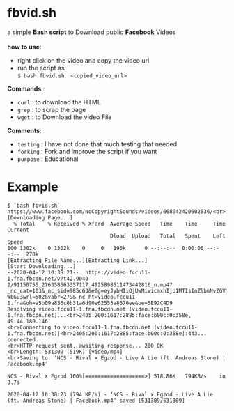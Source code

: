 # fbvid.sh
a simple __Bash script__ to Download public __Facebook__ Videos
<br><br>
__how to use__:<br>
* right click on the video and copy the video url
* run the script as: <br>`$ bash fbvid.sh  <copied_video_url>` 

__Commands__ :<br>
* `curl` : to download the HTML
* `grep` : to scrap the page
* `wget` : to Download the video File

__Comments__:<br>
* `testing` : I have not done that much testing that needed. 
* `forking` : Fork and improve the script if you want
* `purpose` : Educational

# Example
```console
$ `bash fbvid.sh` https://www.facebook.com/NoCopyrightSounds/videos/668942420602536/<br>
[Downloading Page...]
  % Total    % Received % Xferd  Average Speed   Time    Time     Time  Current
                                 Dload  Upload   Total   Spent    Left  Speed
100 1302k    0 1302k    0     0   196k      0 --:--:--  0:00:06 --:--:--  270k
[Extracting File Name...][Extracting Link...]
[Start Downloading...]
--2020-04-12 10:38:21--  https://video.fccu11-1.fna.fbcdn.net/v/t42.9040-2/91150755_276358663357117_4925898511473442816_n.mp4?_nc_cat=103&_nc_sid=985c63&efg=eyJybHIiOjUwMiwicmxhIjo1MTIsInZlbmNvZGVfdGFnIjoic3ZlX3NkIn0%3D&_nc_ohc=XjkCcqGj95IAX-WbGu3&rl=502&vabr=279&_nc_ht=video.fccu11-1.fna&oh=a5b09a856c0b31a6d90e62555a8670ee&oe=5E92C4D9
Resolving video.fccu11-1.fna.fbcdn.net (video.fccu11-1.fna.fbcdn.net)...<br>2405:200:1617:2885:face:b00c:0:358e, 49.44.180.146
<br>Connecting to video.fccu11-1.fna.fbcdn.net (video.fccu11-1.fna.fbcdn.net)|<br>2405:200:1617:2885:face:b00c:0:358e|:443... connected.
<br>HTTP request sent, awaiting response... 200 OK
<br>Length: 531309 (519K) [video/mp4]
<br>Saving to: ‘NCS - Rival x Egzod - Live A Lie (ft. Andreas Stone) | Facebook.mp4’

NCS - Rival x Egzod 100%[===================>] 518.86K   794KB/s    in 0.7s    

2020-04-12 10:38:23 (794 KB/s) - ‘NCS - Rival x Egzod - Live A Lie (ft. Andreas Stone) | Facebook.mp4’ saved [531309/531309]
 ```

